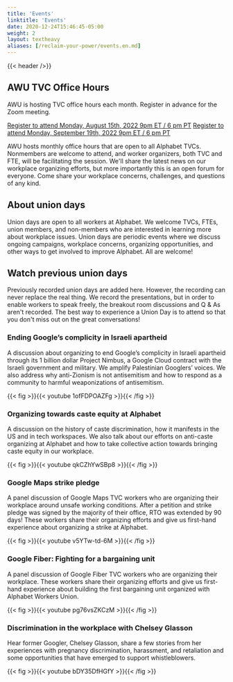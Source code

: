 ```yaml
---
title: 'Events'
linktitle: 'Events'
date: 2020-12-24T15:46:45-05:00
weight: 2
layout: textheavy
aliases: [/reclaim-your-power/events.en.md]
---
```


{{< header />}}

## AWU TVC Office Hours

AWU is hosting TVC office hours each month. Register in advance for the Zoom meeting.

[Register to attend Monday, August 15th, 2022 9pm ET / 6 pm PT](https://bit.ly/3oX8RVD)
[Register to attend Monday, September 19th, 2022 9pm ET / 6 pm PT](https://bit.ly/3oX8RVD)

AWU hosts monthly office hours that are open to all Alphabet TVCs. Nonmembers are welcome to attend, and worker organizers, both TVC and FTE, will be facilitating the session. We'll share the latest news on our workplace organizing efforts, but more importantly this is an open forum for everyone. Come share your workplace concerns, challenges, and questions of any kind.

## About union days

Union days are open to all workers at Alphabet. We welcome TVCs, FTEs, union members, and non-members who are interested in learning more about workplace issues. Union days are periodic events where we discuss ongoing campaigns, workplace concerns, organizing opportunities, and other ways to get involved to improve Alphabet. All are welcome!

## Watch previous union days

Previously recorded union days are added here. However, the recording can never replace the real thing. We record the presentations, but in order to enable workers to speak freely, the breakout room discussions and Q & As aren't recorded. The best way to experience a Union Day is to attend so that you don't miss out on the great conversations!

### Ending Google’s complicity in Israeli apartheid

A discussion about organizing to end Google’s complicity in Israeli apartheid through its 1 billion dollar Project Nimbus, a Google Cloud contract with the Israeli government and military. We amplify Palestinian Googlers’ voices. We also address why anti-Zionism is not antisemitism and how to respond as a community to harmful weaponizations of antisemitism.

{{< fig >}}{{< youtube 1ofFDPOAZFg >}}{{< /fig >}}

### Organizing towards caste equity at Alphabet

A discussion on the history of caste discrimination, how it manifests in the US and in tech workspaces. We also talk about our efforts on anti-caste organizing at Alphabet and how to take collective action towards bringing caste equity in our workplace.

{{< fig >}}{{< youtube qkCZhYwSBp8 >}}{{< /fig >}}

### Google Maps strike pledge

A panel discussion of Google Maps TVC workers who are organizing their workplace around unsafe working conditions. After a petition and strike pledge was signed by the majority of their office, RTO was extended by 90 days! These workers share their organizing efforts and give us first-hand experience about organizing a strike at Alphabet.

{{< fig >}}{{< youtube v5YTw-td-6M >}}{{< /fig >}}

### Google Fiber: Fighting for a bargaining unit

A panel discussion of Google Fiber TVC workers who are organizing their workplace. These workers share their organizing efforts and give us first-hand experience about building the first bargaining unit organized with Alphabet Workers Union.

{{< fig >}}{{< youtube pg76vsZKCzM >}}{{< /fig >}}

### Discrimination in the workplace with Chelsey Glasson

Hear former Googler, Chelsey Glasson, share a few stories from her experiences with pregnancy discrimination, harassment, and retaliation and some opportunities that have emerged to support whistleblowers. 

{{< fig >}}{{< youtube bDY35DfHGfY >}}{{< /fig >}}
